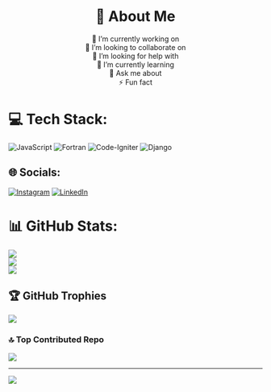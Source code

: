 <div align="center">
  <h1>💫 About Me</h1>
</div>

<div align="center">
  🔭 I’m currently working on<br>
  👯 I’m looking to collaborate on<br>
  🤝 I’m looking for help with<br>
  🌱 I’m currently learning<br>
  💬 Ask me about<br>
  ⚡ Fun fact
</div>

# 💻 Tech Stack:
![JavaScript](https://img.shields.io/badge/javascript-%23323330.svg?style=flat&logo=javascript&logoColor=%23F7DF1E) ![Fortran](https://img.shields.io/badge/Fortran-%23734F96.svg?style=flat&logo=fortran&logoColor=white) ![Code-Igniter](https://img.shields.io/badge/CodeIgniter-%23EF4223.svg?style=flat&logo=codeIgniter&logoColor=white) ![Django](https://img.shields.io/badge/django-%23092E20.svg?style=flat&logo=django&logoColor=white)


## 🌐 Socials:
[![Instagram](https://img.shields.io/badge/Instagram-%23E4405F.svg?logo=Instagram&logoColor=white)](https://instagram.com/akshith-63) [![LinkedIn](https://img.shields.io/badge/LinkedIn-%230077B5.svg?logo=linkedin&logoColor=white)](https://linkedin.com/in/Saiakshith63) 


# 📊 GitHub Stats:
![](https://github-readme-stats.vercel.app/api?username=Saiakshith63&theme=dark&hide_border=false&include_all_commits=true&count_private=true)<br/>
![](https://github-readme-streak-stats.herokuapp.com/?user=Saiakshith63&theme=dark&hide_border=false)<br/>
![](https://github-readme-stats.vercel.app/api/top-langs/?username=Saiakshith63&theme=dark&hide_border=false&include_all_commits=true&count_private=true&layout=compact)

## 🏆 GitHub Trophies
![](https://github-profile-trophy.vercel.app/?username=Saiakshith63&theme=radical&no-frame=false&no-bg=false&margin-w=4)

### 🔝 Top Contributed Repo
![](https://github-contributor-stats.vercel.app/api?username=Saiakshith63&limit=5&theme=default_repocard&combine_all_yearly_contributions=true)

---
[![](https://visitcount.itsvg.in/api?id=Saiakshith63&icon=8&color=9)](https://visitcount.itsvg.in)

<!-- Proudly created with GPRM ( https://gprm.itsvg.in ) -->
